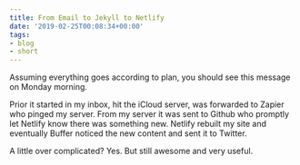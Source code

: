 ```yaml
---
title: From Email to Jekyll to Netlify
date: '2019-02-25T00:08:34+00:00'
tags:
- blog
- short
---
```


Assuming everything goes according to plan, you should see this message on Monday morning. 

Prior it started in my inbox, hit the iCloud server, was forwarded to Zapier who pinged my server. From my server it was sent to Github who promptly let Netlify know there was something new. Netlify rebuilt my site and eventually Buffer noticed the new content and sent it to Twitter.

A little over complicated? Yes. But still awesome and very useful.
